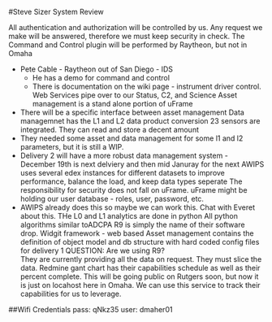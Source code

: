 #Steve Sizer System Review

All authentication and authorization will be controlled by us. Any request we make will be answered, therefore we must keep security in check.
The Command and Control plugin will be performed by Raytheon, but not in Omaha
 - Pete Cable - Raytheon out of San Diego - IDS
   - He has a demo for command and control
   - There is documentation on the wiki page - instrument driver control.
Web Services pipe over to our Status, C2, and Science
Asset management is a stand alone portion of uFrame
 - There will be a specific interface between asset management
Data managemnet has the L1 and L2 data product conversion
23 sensors are integrated. They can read and store a decent amount
 - They needed some asset and data management for some l1 and l2 parameters, but it is still a WIP.
 - Delivery 2 will have a more robust data management system - December 19th is next delviery and then mid Januray for the next
AWIPS uses several edex instances for different datasets to improve performance, balance the load, and keep data types seperate
The responsibility for security does not fall on uFrame.
uFrame might be holding our user database - roles, user, password, etc.
 - AWIPS already does this so maybe we can work this.  Chat with Everet about this.
THe L0 and L1 analytics are done in python
All python algorithms similar toADCPA
R9 is simply the name of their software drop.  Widgit framework - web based
Asset management contains the definition of object model and db structure with hard coded config files for delivery 1
QUESTION: Are we using R9?  
They are currently providing all the data on request.  They must slice the data. 
Redmine gant chart has their capabilities schedule as well as their percent complete.  This will be going public on Rutgers soon, but now it is just on locahost here in Omaha.  We can use this service to track their capabilities for us to leverage.



##Wifi Credentials
pass: qNkz35
user: dmaher01


